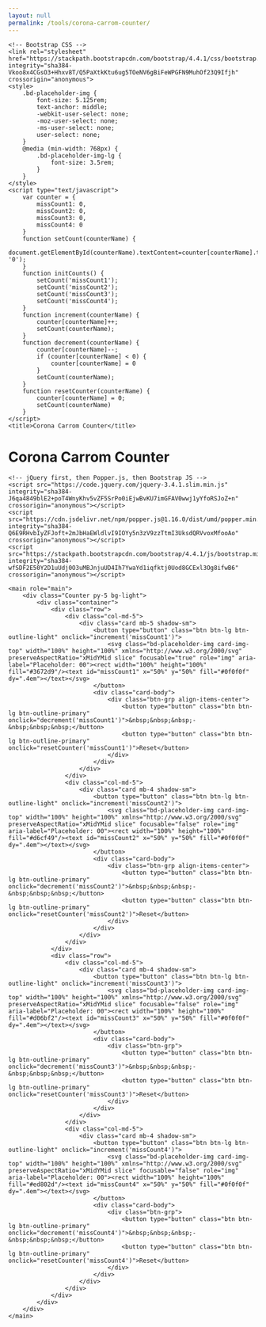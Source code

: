 ```yaml
---
layout: null
permalink: /tools/corona-carrom-counter/
---
```

<html>
<head>
	<!-- Required meta tags -->
	<meta charset="utf-8">
	<meta name="viewport" content="width=device-width, initial-scale=1, shrink-to-fit=no">

	<!-- Bootstrap CSS -->
	<link rel="stylesheet" href="https://stackpath.bootstrapcdn.com/bootstrap/4.4.1/css/bootstrap.min.css" integrity="sha384-Vkoo8x4CGsO3+Hhxv8T/Q5PaXtkKtu6ug5TOeNV6gBiFeWPGFN9MuhOf23Q9Ifjh" crossorigin="anonymous">
	<style>
		.bd-placeholder-img {
			font-size: 5.125rem;
			text-anchor: middle;
			-webkit-user-select: none;
			-moz-user-select: none;
			-ms-user-select: none;
			user-select: none;
		}
		@media (min-width: 768px) {
			.bd-placeholder-img-lg {
				font-size: 3.5rem;
			}
		}
	</style>
	<script type="text/javascript">
		var counter = {
			missCount1: 0,
			missCount2: 0,
			missCount3: 0,
			missCount4: 0
		}
		function setCount(counterName) {
			document.getElementById(counterName).textContent=counter[counterName].toString().padStart(2, '0');
		}
		function initCounts() {
			setCount('missCount1');
			setCount('missCount2');
			setCount('missCount3');
			setCount('missCount4');
		}
		function increment(counterName) {
			counter[counterName]++;
			setCount(counterName);
		}
		function decrement(counterName) {
			counter[counterName]--;
			if (counter[counterName] < 0) {
				counter[counterName] = 0
			}
			setCount(counterName);
		}
		function resetCounter(counterName) {
			counter[counterName] = 0;
			setCount(counterName)
		}
	</script>
	<title>Corona Carrom Counter</title>
</head>
<body onload="initCounts()">
	<h1 class="text-center">Corona Carrom Counter</h1>

	<!-- jQuery first, then Popper.js, then Bootstrap JS -->
	<script src="https://code.jquery.com/jquery-3.4.1.slim.min.js" integrity="sha384-J6qa4849blE2+poT4WnyKhv5vZF5SrPo0iEjwBvKU7imGFAV0wwj1yYfoRSJoZ+n" crossorigin="anonymous"></script>
	<script src="https://cdn.jsdelivr.net/npm/popper.js@1.16.0/dist/umd/popper.min.js" integrity="sha384-Q6E9RHvbIyZFJoft+2mJbHaEWldlvI9IOYy5n3zV9zzTtmI3UksdQRVvoxMfooAo" crossorigin="anonymous"></script>
	<script src="https://stackpath.bootstrapcdn.com/bootstrap/4.4.1/js/bootstrap.min.js" integrity="sha384-wfSDF2E50Y2D1uUdj0O3uMBJnjuUD4Ih7YwaYd1iqfktj0Uod8GCExl3Og8ifwB6" crossorigin="anonymous"></script>

	<main role="main">
		<div class="Counter py-5 bg-light">
			<div class="container">
				<div class="row">
					<div class="col-md-5">
						<div class="card mb-5 shadow-sm">
							<button type="button" class="btn btn-lg btn-outline-light" onclick="increment('missCount1')">
								<svg class="bd-placeholder-img card-img-top" width="100%" height="100%" xmlns="http://www.w3.org/2000/svg" preserveAspectRatio="xMidYMid slice" focusable="true" role="img" aria-label="Placeholder: 00"><rect width="100%" height="100%" fill="#3672d9"/><text id="missCount1" x="50%" y="50%" fill="#0f0f0f" dy=".4em"></text></svg>
							</button>
							<div class="card-body">
								<div class="btn-grp align-items-center">
									<button type="button" class="btn btn-lg btn-outline-primary" onclick="decrement('missCount1')">&nbsp;&nbsp;&nbsp;-&nbsp;&nbsp;&nbsp;</button>
									<button type="button" class="btn btn-lg btn-outline-primary" onclick="resetCounter('missCount1')">Reset</button>
								</div>
							</div>
						</div>
					</div>
					<div class="col-md-5">
						<div class="card mb-4 shadow-sm">
							<button type="button" class="btn btn-lg btn-outline-light" onclick="increment('missCount2')">
								<svg class="bd-placeholder-img card-img-top" width="100%" height="100%" xmlns="http://www.w3.org/2000/svg" preserveAspectRatio="xMidYMid slice" focusable="false" role="img" aria-label="Placeholder: 00"><rect width="100%" height="100%" fill="#d6cf49"/><text id="missCount2" x="50%" y="50%" fill="#0f0f0f" dy=".4em"></text></svg>
							</button>
							<div class="card-body">
								<div class="btn-grp align-items-center">
									<button type="button" class="btn btn-lg btn-outline-primary" onclick="decrement('missCount2')">&nbsp;&nbsp;&nbsp;-&nbsp;&nbsp;&nbsp;</button>
									<button type="button" class="btn btn-lg btn-outline-primary" onclick="resetCounter('missCount2')">Reset</button>
								</div>
							</div>
						</div>
					</div>
				</div>
				<div class="row">
					<div class="col-md-5">
						<div class="card mb-4 shadow-sm">
							<button type="button" class="btn btn-lg btn-outline-light" onclick="increment('missCount3')">
								<svg class="bd-placeholder-img card-img-top" width="100%" height="100%" xmlns="http://www.w3.org/2000/svg" preserveAspectRatio="xMidYMid slice" focusable="false" role="img" aria-label="Placeholder: 00"><rect width="100%" height="100%" fill="#d06bf2"/><text id="missCount3" x="50%" y="50%" fill="#0f0f0f" dy=".4em"></text></svg>
							</button>
							<div class="card-body">
								<div class="btn-grp">
									<button type="button" class="btn btn-lg btn-outline-primary" onclick="decrement('missCount3')">&nbsp;&nbsp;&nbsp;-&nbsp;&nbsp;&nbsp;</button>
									<button type="button" class="btn btn-lg btn-outline-primary" onclick="resetCounter('missCount3')">Reset</button>
								</div>
							</div>
						</div>
					</div>
					<div class="col-md-5">
						<div class="card mb-4 shadow-sm">
							<button type="button" class="btn btn-lg btn-outline-light" onclick="increment('missCount4')">
								<svg class="bd-placeholder-img card-img-top" width="100%" height="100%" xmlns="http://www.w3.org/2000/svg" preserveAspectRatio="xMidYMid slice" focusable="false" role="img" aria-label="Placeholder: 00"><rect width="100%" height="100%" fill="#ed802d"/><text id="missCount4" x="50%" y="50%" fill="#0f0f0f" dy=".4em"></text></svg>
							</button>
							<div class="card-body">
								<div class="btn-grp">
									<button type="button" class="btn btn-lg btn-outline-primary" onclick="decrement('missCount4')">&nbsp;&nbsp;&nbsp;-&nbsp;&nbsp;&nbsp;</button>
									<button type="button" class="btn btn-lg btn-outline-primary" onclick="resetCounter('missCount4')">Reset</button>
								</div>
							</div>
						</div>
					</div>
				</div>
			</div>
		</div>
	</main>
</body>
</html>

